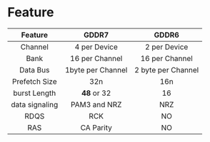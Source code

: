# Feature
| Feature | GDDR7 | GDDR6 |
|:---:|:---:|:---:|
|Channel |4 per Device | 2 per Device |
|Bank| 16 per Channel|16 per Channel|
|Data Bus| 1byte per Channel| 2 byte per Channel|
|Prefetch Size| 32n|16n|
|burst Length| **48** or 32|16|
|data signaling| PAM3 and NRZ | NRZ|
|RDQS|RCK|NO|
|RAS| CA Parity| NO|

